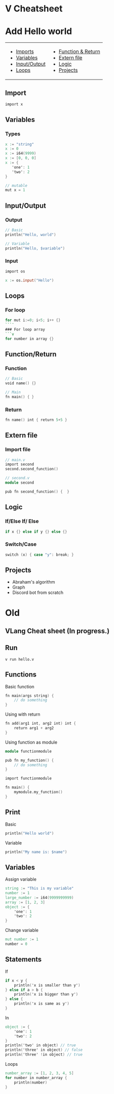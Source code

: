 # V Cheatsheet

# Add Hello world

<table>
<td>

* [Imports](#import)
* [Variables](#variables)
* [Input/Output](#inputoutput)
* [Loops](#loops)


</td>
<td>

* [Function & Return](#functionreturn)
* [Extern file](#extern-file)
* [Logic](#logic)
* [Projects](#projects)

</td>
</table>

## Import
```V
import x
```

## Variables
### Types
```v
x := "string"
x := 0
x := i64(9999)
x := [0, 0, 0]
x := {
   'one': 1
   'two': 2
}

// mutable
mut x = 1
```
## Input/Output
### Output
```v
// Basic
println("Hello, world")

// Variable
println("Hello, $variable")
```
### Input
```v
import os

x := os.input("Hello")
```

## Loops
### For loop
```v
for mut i:=0; i<5; i++ {}
```¨
### For loop array
```v
for number in array {}
```

## Function/Return
### Function
```v
// Basic
void name() {}

// Main
fn main() { }
```
### Return
```v
fn name() int { return 5+5 }
```

## Extern file
### Import file
```v
// main.v
import second
second.second_function()

// second.v
module second

pub fn second_function() {  }
```

## Logic
### If/Else If/ Else
```v
if x {} else if y {} else {}
```
### Switch/Case
```v
switch (x) { case "y": break; }
```


## Projects
 - Abraham's algorithm
 - Graph
 - Discord bot from scratch

# Old
## VLang Cheat sheet (In progress.)

## Run 
`v run hello.v`

## Functions 
Basic function
```v
fn main(args string) {
	// do something
}
```

Using with return 
```v
fn add(arg1 int, arg2 int) int {
	return arg1 + arg2
}
```

Using function as module
```v
module functionmodule

pub fn my_function() {
	// do something
}
```
```V
import functionmodule

fn main() {
	mymodule.my_function()
}
```
## Print
Basic 
```V
println("Hello world")
```
Variable
```V
println("My name is: $name")
```

## Variables
Assign variable
```V
string := "This is my variable"
number := 1
large_number := i64(9999999999)
array := [1, 2, 3]
object := {
	'one': 1
	'two': 2
}
```

Change variable
```V
mut number := 1
number = 0
```
## Statements

If
```V
if x < y {
	println('x is smaller than y')
} else if a > b {
	println('x is bigger than y')
} else {
	println('x is same as y')
}
```
In
```V
object := {
	'one': 1
	'two': 2
}
println('two' in object) // true
println('three' in object) // false
println('three' !in object) // true
```
Loops
```V
number_array := [1, 2, 3, 4, 5]
for number in number_array {
	println(number)
}
```


